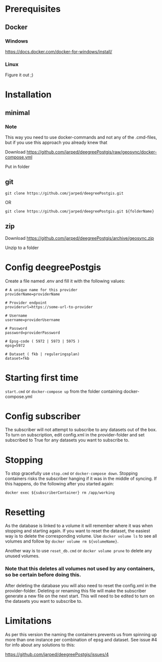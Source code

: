 # Prerequisites
## Docker
### Windows

https://docs.docker.com/docker-for-windows/install/

### Linux

Figure it out ;)

# Installation
## minimal
### Note
This way you need to use docker-commands and not any of the .cmd-files, but if you use this approach you already knew that

Download https://github.com/jarped/deegreePostgis/raw/geosync/docker-compose.yml

Put in folder

## git
``` 
git clone https://github.com/jarped/deegreePostgis.git
``` 
OR
``` 
git clone https://github.com/jarped/deegreePostgis.git ${folderName}
``` 

## zip

Download https://github.com/jarped/deegreePostgis/archive/geosync.zip

Unzip to a folder

# Config deegreePostgis

Create a file named .env and fill it with the following values:
``` 
# A unique name for this provider
providerName=providerName 

# Provider endpoint
providerurl=https://some-url-to-provider 

# Username
username=providerUsername 

# Password
password=providerPassword 

# Epsg-code ( 5972 | 5973 | 5975 )
epsg=5972 

# Dataset ( fkb | reguleringsplan)
dataset=fkb 
``` 

# Starting first time

```start.cmd``` or ```docker-compose up```  from the folder containing docker-compose.yml

# Config subscriber
The subscriber will not attempt to subscribe to any datasets out of the box. To turn on subscription, edit config.xml in the provider-folder and set subscribed to True for any datasets you want to subscribe to.

# Stopping
To stop gracefully use ```stop.cmd``` or ```docker-compose down```. Stopping containers risks the subscriber hanging if it was in the middle of syncing. If this happens, do the following after you started again:
```
docker exec ${subscriberContainer} rm /app/working
```

# Resetting
As the database is linked to a volume it will remember where it was when stopping and starting again. If you want to reset the dataset, the easiest way is to delete the corresponding volume. Use ```docker volume ls``` to see all volumes and follow by ```docker volume rm ${volumeName}```.

Another way is to use ```reset_db.cmd``` or ```docker volume prune``` to delete any unused volumes.

### Note that this deletes all volumes not used by any containers, so be certain before doing this.

After deleting the database you will also need to reset the config.xml in the provider-folder. Deleting or renaming this file will make the subscriber generate a new file on the next start. This will need to be edited to turn on the datasets you want to subscribe to.


# Limitations

As per this version the naming the containers prevents us from spinning up more than one instance per combination of epsg and dataset. See issue #4 for info about any solutions to this:

https://github.com/jarped/deegreePostgis/issues/4
